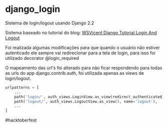 # django_login
Sistema de login/logout usando Django 2.2

Sistema baseado no tutorial do blog: [WSVicent Django Tutorial Login And Logout](https://wsvincent.com/django-user-authentication-tutorial-login-and-logout/)

Foi realizada algumas modificações para que quando o usuário não estiver autenticado ele sempre vai redirecionar para a tela de login, para isso foi utilizado decorator @login_required

O mapeamento das url's foi alterado para não ficar respondendo para todas as urls do app django.contrib.auth, foi utilizada apenas as views de login/logout.

```python
urlpatterns = [
    ...
    path('login/', auth_views.LoginView.as_view(redirect_authenticated_user=True), name='login'),
    path('logout/', auth_views.LogoutView.as_view(), name='logout'),
    ...
]
```
#hacktoberfest

